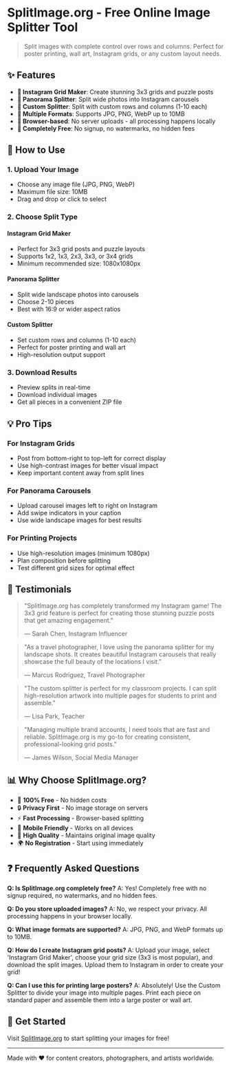 # SplitImage.org - Free Online Image Splitter Tool

> Split images with complete control over rows and columns. Perfect for poster printing, wall art, Instagram grids, or any custom layout needs.

## ✨ Features

- **🎯 Instagram Grid Maker**: Create stunning 3x3 grids and puzzle posts
- **🌄 Panorama Splitter**: Split wide photos into Instagram carousels
- **🎨 Custom Splitter**: Split with custom rows and columns (1-10 each)
- **📱 Multiple Formats**: Supports JPG, PNG, WebP up to 10MB
- **🚀 Browser-based**: No server uploads - all processing happens locally
- **💯 Completely Free**: No signup, no watermarks, no hidden fees

## 📖 How to Use

### 1. Upload Your Image
- Choose any image file (JPG, PNG, WebP)
- Maximum file size: 10MB
- Drag and drop or click to select

### 2. Choose Split Type

#### Instagram Grid Maker
- Perfect for 3x3 grid posts and puzzle layouts
- Supports 1x2, 1x3, 2x3, 3x3, or 3x4 grids
- Minimum recommended size: 1080x1080px

#### Panorama Splitter
- Split wide landscape photos into carousels
- Choose 2-10 pieces
- Best with 16:9 or wider aspect ratios

#### Custom Splitter
- Set custom rows and columns (1-10 each)
- Perfect for poster printing and wall art
- High-resolution output support

### 3. Download Results
- Preview splits in real-time
- Download individual images
- Get all pieces in a convenient ZIP file

## 💡 Pro Tips

### For Instagram Grids
- Post from bottom-right to top-left for correct display
- Use high-contrast images for better visual impact
- Keep important content away from split lines

### For Panorama Carousels
- Upload carousel images left to right on Instagram
- Add swipe indicators in your caption
- Use wide landscape images for best results

### For Printing Projects
- Use high-resolution images (minimum 1080px)
- Plan composition before splitting
- Test different grid sizes for optimal effect

## 🌟 Testimonials

> "SplitImage.org has completely transformed my Instagram game! The 3x3 grid feature is perfect for creating those stunning puzzle posts that get amazing engagement."
> 
> — Sarah Chen, Instagram Influencer

> "As a travel photographer, I love using the panorama splitter for my landscape shots. It creates beautiful Instagram carousels that really showcase the full beauty of the locations I visit."
> 
> — Marcus Rodriguez, Travel Photographer

> "The custom splitter is perfect for my classroom projects. I can split high-resolution artwork into multiple pages for students to print and assemble."
> 
> — Lisa Park, Teacher

> "Managing multiple brand accounts, I need tools that are fast and reliable. SplitImage.org is my go-to for creating consistent, professional-looking grid posts."
> 
> — James Wilson, Social Media Manager

## 📊 Why Choose SplitImage.org?

- 🎯 **100% Free** - No hidden costs
- 🔒 **Privacy First** - No image storage on servers
- ⚡ **Fast Processing** - Browser-based splitting
- 📱 **Mobile Friendly** - Works on all devices
- 🎨 **High Quality** - Maintains original image quality
- 🌍 **No Registration** - Start using immediately

## ❓ Frequently Asked Questions

**Q: Is SplitImage.org completely free?**
A: Yes! Completely free with no signup required, no watermarks, and no hidden fees.

**Q: Do you store uploaded images?**
A: No, we respect your privacy. All processing happens in your browser locally.

**Q: What image formats are supported?**
A: JPG, PNG, and WebP formats up to 10MB.

**Q: How do I create Instagram grid posts?**
A: Upload your image, select 'Instagram Grid Maker', choose your grid size (3x3 is most popular), and download the split images. Upload them to Instagram in order to create your grid!

**Q: Can I use this for printing large posters?**
A: Absolutely! Use the Custom Splitter to divide your image into multiple pages. Print each piece on standard paper and assemble them into a large poster or wall art.

## 🔗 Get Started

Visit [SplitImage.org](https://splitimage.org) to start splitting your images for free!

---

Made with ❤️ for content creators, photographers, and artists worldwide.

